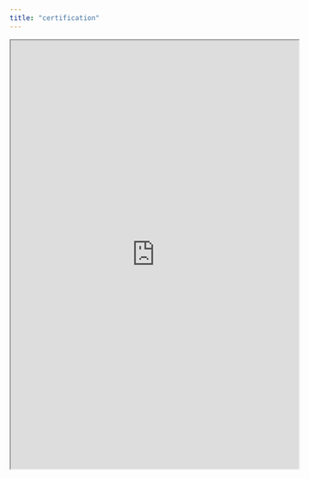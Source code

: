 ```yaml
---
title: "certification"
---
```



<iframe height="750" width="100%" src="https://ewelton.github.io/ktest/wiki.html#certification"></iframe>
